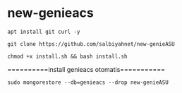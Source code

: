 # new-genieacs
```
apt install git curl -y
```
```
git clone https://github.com/salbiyahnet/new-genieASU
```
```
chmod +x install.sh && bash install.sh
```
==========install genieacs otomatis===========
```
sudo mongorestore --db=genieacs --drop new-genieASU
```

